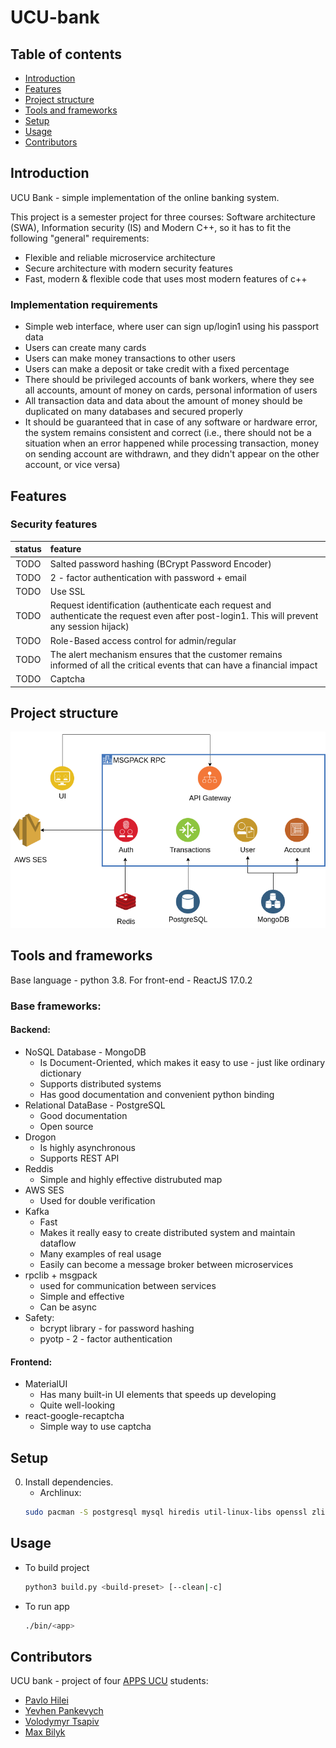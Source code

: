 # UCU-bank

## Table of contents
- [Introduction](#introduction)
- [Features](#features)
- [Project structure](#project-structure)
- [Tools and frameworks](#tools-and-frameworks)
- [Setup](#setup)
- [Usage](#usage)
- [Contributors](#contributors)

## Introduction
UCU Bank - simple implementation of the online banking system.

This project is a semester project for three courses: Software architecture (SWA), Information security (IS) and Modern C++, so it has to fit the following "general" requirements:
- Flexible and reliable microservice architecture 
- Secure architecture with modern security features
- Fast, modern & flexible code that uses most modern features of c++

### Implementation requirements
- Simple web interface, where user can sign up/login1 using his passport data
- Users can create many cards
- Users can make money transactions to other users
- Users can make a deposit or take credit with a fixed percentage
- There should be privileged accounts of bank workers, where they see all accounts, amount of money on cards, personal information of users
- All transaction data and data about the amount of money should be duplicated on many databases and secured properly
- It should be guaranteed that in case of any software or hardware error, the system remains consistent and correct (i.e., there should not be a situation when an error happened while processing transaction, money on sending account are withdrawn, and they didn't appear on the other account, or vice versa)

## Features
### Security features
|status  | feature |
|:------:| :---------------- |
| TODO   | Salted password hashing (BCrypt Password Encoder) |
| TODO   | 2 - factor authentication with password + email |
| TODO   | Use SSL  |
| TODO   | Request identification (authenticate each request and authenticate the request even after post-login1. This will prevent any session hijack) |
| TODO   | Role-Based access control for admin/regular | 
| TODO   | The alert mechanism ensures that the customer remains informed of all the critical events that can have a financial impact |
| TODO   | Captcha |


## Project structure
![structure](media/ArchitectureBank.png)

## Tools and frameworks

Base language - python 3.8. For front-end - ReactJS 17.0.2

### Base frameworks:

#### Backend:
- NoSQL Database - MongoDB
    - Is Document-Oriented, which makes it easy to use - just like ordinary dictionary
    - Supports distributed systems
    - Has good documentation and convenient python binding
- Relational DataBase - PostgreSQL
  - Good documentation
  - Open source
- Drogon
  - Is highly asynchronous
  - Supports REST API
- Reddis
  - Simple and highly effective distrubuted map
- AWS SES
  - Used for double verification
- Kafka
    - Fast
    - Makes it really easy to create distributed system and maintain dataflow
    - Many examples of real usage
    - Easily can become a message broker between microservices
- rpclib + msgpack
  - used for communication between services
  - Simple and effective
  - Can be async
- Safety:
    - bcrypt library - for password hashing
    - pyotp - 2 - factor authentication

#### Frontend:
- MaterialUI
	- Has many built-in UI elements that speeds up developing
	- Quite well-looking
- react-google-recaptcha
	- Simple way to use captcha


## Setup
0. Install dependencies.
    - Archlinux:
    ```bash
    sudo pacman -S postgresql mysql hiredis util-linux-libs openssl zlib
	```


## Usage

[//]: # (> Devs Only :&#41;)
[//]: # (- To configure project and install dependencies)
[//]: # (	```bash[//]: # &#40;1. Install other dependencies &#40;submodules&#41;: &#41;)
[//]: # (```bash)
[//]: # (./configure.sh)
[//]: # (```)
[//]: # ()
[//]: # (	python3 setup.py)

[//]: # (	```)
- To build project 
	```bash
	python3 build.py <build-preset> [--clean|-c]
	```
- To run app
	```bash
	./bin/<app>
	```

## Contributors
UCU bank - project of four [APPS UCU](https://apps.ucu.edu.ua/en/) students:
- [Pavlo Hilei](https://github.com/Pavlik1400)
- [Yevhen Pankevych](https://github.com/yewhenp)
- [Volodymyr Tsapiv](https://github.com/Tsapiv)
- [Max Bilyk](https://github.com/mak9su4roi)
